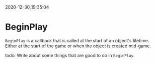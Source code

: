 2020-12-30_19:35:04

# BeginPlay

`BeginPlay` is a callback that is called at the start of an object's lifetime.
Either at the start of the game or when the object is created mid-game.

todo: Write about some things that are good to do in `BeginPlay`.